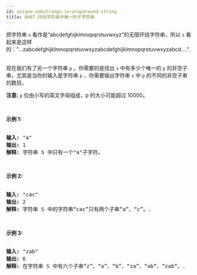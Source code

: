 ```yaml
---
id: unique-substrings-in-wraparound-string
title: 0467.环绕字符串中唯一的子字符串
---
```

把字符串 <code>s</code> 看作是“abcdefghijklmnopqrstuvwxyz”的无限环绕字符串，所以 <code>s</code> 看起来是这样的：&#34;...zabcdefghijklmnopqrstuvwxyzabcdefghijklmnopqrstuvwxyzabcd....&#34;. 

现在我们有了另一个字符串 <code>p</code> 。你需要的是找出 <code>s</code> 中有多少个唯一的 <code>p</code> 的非空子串，尤其是当你的输入是字符串 <code>p</code> ，你需要输出字符串 <code>s</code> 中 <code>p</code> 的不同的非空子串的数目。 

**注意:** <code>p</code> 仅由小写的英文字母组成，p 的大小可能超过 10000。

 

**示例 1:**


<pre><br/><strong>输入:</strong> &#34;a&#34;<br/><strong>输出:</strong> 1<br/><strong>解释:</strong> 字符串 S 中只有一个&#34;a&#34;子字符。<br/></pre>

 

**示例 2:**


<pre><br/><strong>输入:</strong> &#34;cac&#34;<br/><strong>输出:</strong> 2<br/><strong>解释:</strong> 字符串 S 中的字符串“cac”只有两个子串“a”、“c”。.<br/></pre>

 

**示例 3:**


<pre><br/><strong>输入:</strong> &#34;zab&#34;<br/><strong>输出:</strong> 6<br/><strong>解释:</strong> 在字符串 S 中有六个子串“z”、“a”、“b”、“za”、“ab”、“zab”。.<br/></pre>

 
